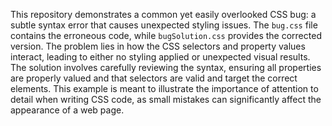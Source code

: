 This repository demonstrates a common yet easily overlooked CSS bug: a subtle syntax error that causes unexpected styling issues.  The `bug.css` file contains the erroneous code, while `bugSolution.css` provides the corrected version.  The problem lies in how the CSS selectors and property values interact, leading to either no styling applied or unexpected visual results. The solution involves carefully reviewing the syntax, ensuring all properties are properly valued and that selectors are valid and target the correct elements.  This example is meant to illustrate the importance of attention to detail when writing CSS code, as small mistakes can significantly affect the appearance of a web page.